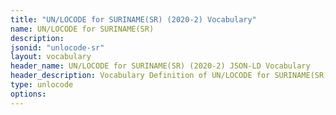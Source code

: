 ```yaml
---
title: "UN/LOCODE for SURINAME(SR) (2020-2) Vocabulary"
name: UN/LOCODE for SURINAME(SR) 
description: 
jsonid: "unlocode-sr"
layout: vocabulary
header_name: UN/LOCODE for SURINAME(SR) (2020-2) JSON-LD Vocabulary
header_description: Vocabulary Definition of UN/LOCODE for SURINAME(SR) (2020-2) semantics in HTML format. JSON-LD format is available at [unlocode-sr.jsonld](/vocabulary/unlocode-sr.jsonld)
type: unlocode
options:
---
```

